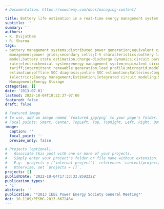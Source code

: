 ```yaml
---
# Documentation: https://wowchemy.com/docs/managing-content/

title: Battery life estimation in a real-time energy management system
subtitle: ''
summary: ''
authors:
- K. Dvijotham
- R. Sharma
tags:
- battery management systems;distributed power generation;equivalent circuits;load
  management;power grids;secondary cells;I-V characteristics;battery life estimation;battery
  model;battery state estimation;charge-discharge dynamics;circuit parameter estimation;discharge
  rate;electrochemical system;energy management system;equivalent circuit model;grid
  tariff;intermittent renewable generation;load profile;microgrid;model parameter
  estimation;offline SOC diagnosis;online SOC estimation;Batteries;Computational modeling;Discharges
  (electric);Energy management;Estimation;Integrated circuit modeling;System-on-chip;Batteries;Energy
  Management;Energy Storage
categories: []
date: '2013-07-01'
lastmod: 2022-10-04T10:22:37-07:00
featured: false
draft: false

# Featured image
# To use, add an image named `featured.jpg/png` to your page's folder.
# Focal points: Smart, Center, TopLeft, Top, TopRight, Left, Right, BottomLeft, Bottom, BottomRight.
image:
  caption: ''
  focal_point: ''
  preview_only: false

# Projects (optional).
#   Associate this post with one or more of your projects.
#   Simply enter your project's folder or file name without extension.
#   E.g. `projects = ["internal-project"]` references `content/project/deep-learning/index.md`.
#   Otherwise, set `projects = []`.
projects: []
publishDate: '2022-10-04T17:33:33.859232Z'
publication_types:
- '1'
abstract: ''
publication: '*2013 IEEE Power Energy Society General Meeting*'
doi: 10.1109/PESMG.2013.6672464
---
```

